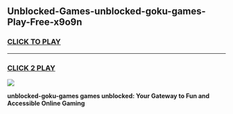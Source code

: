 
## Unblocked-Games-unblocked-goku-games-Play-Free-x9o9n
<h3>
<a href="https://premium76.site?title=unblocked-goku-games&ref=10A">CLICK TO PLAY</a></h3>
<hr>

<h3>
<a href="https://premium76.site?title=unblocked-goku-games&ref=10A">CLICK 2 PLAY</a>
  
</h3>

<a href="https://premium76.site?title=unblocked-goku-games&ref=10A"><img src="https://clearcache.store/games.png"></a>


**unblocked-goku-games games unblocked: Your Gateway to Fun and Accessible Online Gaming**
